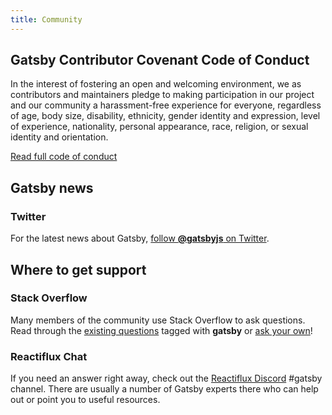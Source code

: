 ```yaml
---
title: Community
---
```


## Gatsby Contributor Covenant Code of Conduct

In the interest of fostering an open and welcoming environment, we as
contributors and maintainers pledge to making participation in our
project and our community a harassment-free experience for everyone,
regardless of age, body size, disability, ethnicity, gender identity and
expression, level of experience, nationality, personal appearance, race,
religion, or sexual identity and orientation.

[Read full code of conduct](/code-of-conduct/)

## Gatsby news

### Twitter

For the latest news about Gatsby, [follow **@gatsbyjs** on
Twitter](https://twitter.com/gatsbyjs).

## Where to get support

### Stack Overflow

Many members of the community use Stack Overflow to ask questions. Read
through the [existing
questions](http://stackoverflow.com/questions/tagged/gatsby) tagged
with **gatsby** or [ask your
own](http://stackoverflow.com/questions/ask?tags=gatsby)!

### Reactiflux Chat

If you need an answer right away, check out the [Reactiflux
Discord](https://discord.gg/0ZcbPKXt5bZjGY5n) #gatsby channel. There are
usually a number of Gatsby experts there who can help out or point you to
useful resources.
